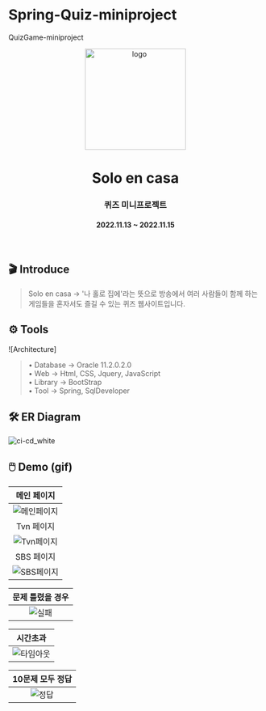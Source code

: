 # Spring-Quiz-miniproject
QuizGame-miniproject

<p align="middle" >
    <img width="200px" src="https://github.com/lshyunee/Spring-Quiz-miniproject/assets/147044110/a1fc2acd-5008-49bb-9039-8f6303ff8e14" border='0' alt="logo"/>
</p>
<h1 align="middle">Solo en casa</h1>
<h3 align="middle">퀴즈 미니프로젝트</h3>
<h4 align="middle">2022.11.13 ~ 2022.11.15</h4>
<br />

## 🎬 Introduce
> Solo en casa -> '나 홀로 집에'라는 뜻으로 방송에서 여러 사람들이 함께 하는 게임들을 혼자서도 즐길 수 있는 퀴즈 웹사이트입니다. <br>


## ⚙️ Tools
![Architecture]
> • Database → Oracle 11.2.0.2.0 <br>
> • Web → Html, CSS, Jquery, JavaScript <br>
> • Library → BootStrap <br>
> • Tool → Spring, SqlDeveloper


## 🛠 ER Diagram
![ci-cd_white](https://github.com/lshyunee/Spring-Quiz-miniproject/assets/147044110/b8e751a1-cf69-483c-817f-5095e1454dd2)

## 🖱️ Demo (gif)
|메인 페이지|
|:---:|
|![메인페이지](https://github.com/lshyunee/Spring-Quiz-miniproject/assets/147044110/dc20a634-ed66-4c5f-be3e-77a0ec85dd63)|
|Tvn 페이지|
|![Tvn페이지](https://github.com/lshyunee/Spring-Quiz-miniproject/assets/147044110/1c83c245-f6ef-4e84-ab46-6e5b2b7a76a0)|
|SBS 페이지|
|![SBS페이지](https://github.com/lshyunee/Spring-Quiz-miniproject/assets/147044110/751894f9-5614-44fb-9652-667b6e228da9)|

|문제 틀렸을 경우|
|:---:|
|![실패](https://github.com/lshyunee/Spring-Quiz-miniproject/assets/147044110/4a5d26af-6d35-4738-b9d9-436ea197adfe)|

|시간초과|
|:---:|
|![타임아웃](https://github.com/lshyunee/Spring-Quiz-miniproject/assets/147044110/b05ab005-c12d-4036-a344-be54366adda7)|

|10문제 모두 정답|
|:---:|
|![정답](https://github.com/lshyunee/Spring-Quiz-miniproject/assets/147044110/28d08fb8-8178-497c-b20d-eda60c23605a)|
